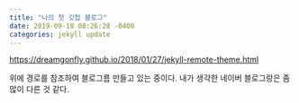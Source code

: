 ```yaml
---
title: "나의 첫 깃헙 블로그"
date: 2019-09-18 08:26:28 -0400
categories: jekyll update
---
```

https://dreamgonfly.github.io/2018/01/27/jekyll-remote-theme.html

위에 경로를 참조하여 블로그름 만들고 있는 중이다. 
내가 생각한 네이버 블로그랑은 좀 많이 다른 것 같다.
